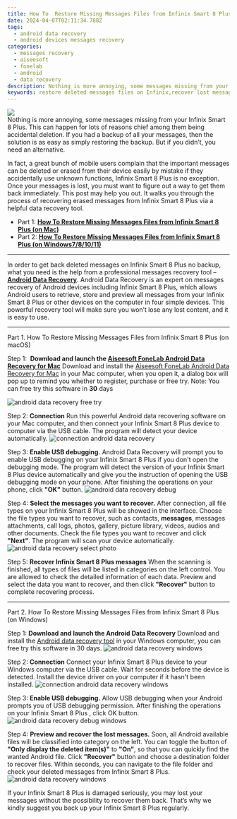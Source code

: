 ```yaml
---
title: How To  Restore Missing Messages Files from Infinix Smart 8 Plus
date: 2024-04-07T02:11:34.788Z
tags: 
  - android data recovery
  - android devices messages recovery
categories: 
  - messages recovery
  - aiseesoft
  - fonelab
  - android
  - data recovery
description: Nothing is more annoying, some messages missing from your Infinix Smart 8 Plus. This can happen for lots of reasons chief among them being accidental deletion. If you had a backup of all your messages, then the solution is as easy as simply restoring the backup. But if you didn’t, you need an alternative.
keywords: restore deleted messages files on Infinix,recover lost messages from Smart 8 Plus,broken Infinix Smart 8 Plus text messages recovery solution,restore deleted text messages files on Infinix,broken Infinix text messages recovery solution,recover lost text messages from Infinix,how can i find my deleted messages Smart 8 Plus,Infinix messages disappeared,recover deleted messages 2018 for Infinix Smart 8 Plus,Infinix issues with messages deleted,how can i find my deleted messages Infinix Smart 8 Plus,Infinix messages disappear
---
```


<img src="https://img0mobiles.techidaily.com/images/best-assets/devices/infinix/infinix-smart-8-plus/4.jpg" class="atpl-imgstyle"  />

<div class="atpl-content atpl-for-fonelab-android recover-messages">

<div class="atpl-post-description-part-1">
Nothing is more annoying, some messages missing from your Infinix Smart 8 Plus. This can happen for lots of reasons chief among them being accidental deletion. If you had a backup of all your messages, then the solution is as easy as simply restoring the backup. But if you didn’t, you need an alternative.
</div>




<div class="atpl-post-description-part-2">
<div class="tpl-content-sub-paragraph-normal">
  <p>
      In fact, a great bunch of mobile users complain that the important messages can be deleted or erased from their device easily by mistake if they accidentally use unknown functions, Infinix Smart 8 Plus is no exception. Once your messages is lost, you must want to figure out a way to get them back immediately. This post may help you out. It walks you through the process of recovering erased messages from Infinix Smart 8 Plus via a helpful data recovery tool.
  </p>
</div>
</div>

<ul>
  <li>Part 1: <strong><a href="#p1">How To  Restore Missing Messages Files from Infinix Smart 8 Plus (on Mac)</a></strong></li>
  <li>Part 2: <strong><a href="#p2">How To  Restore Missing Messages Files from Infinix Smart 8 Plus (on Windows7/8/10/11)</a></strong></li>
</ul>

<hr>
<div class="atpl-post-description-part-3">
<div class="tpl-content-sub-paragraph-normal">
  <p>
      In order to get back deleted messages on Infinix Smart 8 Plus no backup, what you need is the help from a professional messages recovery tool – <a href="https://tools.techidaily.com/aiseesoft-android-data-recovery/" ><strong>Android Data Recovery</strong></a>. Android Data Recovery is an expert on messages recovery of Android devices including Infinix Smart 8 Plus, which allows Android users to retrieve, store and preview all messages from your Infinix Smart 8 Plus or other devices on the computer in four simple devices. This powerful recovery tool will make sure you won’t lose any lost content, and it is easy to use.
  </p>
</div>
</div>


<!-- Part 1 -->
<a id="p1" name="p1" ></a><hr>

<div>
  <span class="atpl-step-part-style">Part 1. How To  Restore Missing Messages Files from Infinix Smart 8 Plus (on macOS)</span>
</div>  

<span class="atpl-stepstyle-a"><span>Step 1: </span></span> <strong>Download and launch the <a href="https://tools.techidaily.com/aiseesoft-android-data-recovery-for-mac/" >Aiseesoft FoneLab Android Data Recovery for Mac</a></strong>
Download and install the <a href="https://tools.techidaily.com/aiseesoft-android-data-recovery-for-mac/" >Aiseesoft FoneLab Android Data Recovery for Mac</a> in your Mac computer, when you open it, a dialog box will pop up to remind you whether to register, purchase or free try.
Note: You can free try this software in <strong>30</strong> days

<img src="https://tools.techidaily.com/images/apps/aiseesoft/android-data-recovery/mac-free-try.png" class="atpl-imgstyle" alt="android data recovery free try" />

<span class="atpl-stepstyle-a"><span>Step 2: </span></span> <strong>Connection</strong>
Run this powerful Android data recovering software on your Mac computer, and then connect your Infinix Smart 8 Plus device to computer via the USB cable. The program will detect your device automatically.
<img src="https://tools.techidaily.com/images/apps/aiseesoft/android-data-recovery/mac-connection-interface.jpg" class="atpl-imgstyle" alt="connection android data recovery" />

<span class="atpl-stepstyle-a"><span>Step 3: </span></span> <strong>Enable USB debugging.</strong>
Android Data Recovery will prompt you to enable USB debugging on your Infinix Smart 8 Plus  if you don't open the debugging mode. The program will detect the version of your Infinix Smart 8 Plus device automatically and give you the instruction of opening the USB debugging mode on your phone. After finishing the operations on your phone, click <strong>"OK"</strong> button.
<img src="https://tools.techidaily.com/images/apps/aiseesoft/android-data-recovery/mac-android-usb-debug.jpg"  class="atpl-imgstyle" alt="android data recovery debug" />

<span class="atpl-stepstyle-a"><span>Step 4: </span></span> <strong>Select the messages you want to recover.</strong>
After connection, all file types on your Infinix Smart 8 Plus will be showed in the interface. Choose the file types you want to recover, such as contacts, <strong>messages</strong>, messages attachments, call logs, photos, gallery, picture library, videos, audios and other documents. Check the file types you want to recover and click  <b>"Next"</b>. The program will scan your device automatically.
<img src="https://tools.techidaily.com/images/apps/aiseesoft/android-data-recovery/mac-choose-type-messages.jpg" class="atpl-imgstyle" alt="android data recovery select photo" />

<span class="atpl-stepstyle-a"><span>Step 5: </span></span> <strong>Recover Infinix Smart 8 Plus messages</strong>
When the scanning is finished, all types of files will be listed in categories on the left control. You are allowed to check the detailed information of each data. Preview and select the data you want to recover, and then click <b>"Recover"</b> button to complete recovering process.

<a id="p2" name="p2"></a><hr>

<div class="atpl-step-part-style">Part 2. How To  Restore Missing Messages Files from Infinix Smart 8 Plus (on Windows)</div>

<span class="atpl-stepstyle-a"><span>Step 1: </span></span> <strong>Download and launch the Android Data Recovery</strong>
Download and install the <a href="https://tools.techidaily.com/aiseesoft-android-data-recovery-for-win/" >Android data recovery tool</a> in your Windows computer, you can free try this software in 30 days.
<img src="https://tools.techidaily.com/images/apps/aiseesoft/android-data-recovery/win-start-interface.png"  class="atpl-imgstyle" alt="android data recovery windows" />

<span class="atpl-stepstyle-a"><span>Step 2: </span></span> <strong>Connection</strong>
Connect your Infinix Smart 8 Plus device to your Windows computer via the USB cable. Wait for seconds before the device is detected. Install the device driver on your computer if it hasn't been installed.
<img src="https://tools.techidaily.com/images/apps/aiseesoft/android-data-recovery/win-connection-interface.png" class="atpl-imgstyle" alt="connection android data recovery windows" />

<span class="atpl-stepstyle-a"><span>Step 3: </span></span> <strong>Enable USB debugging.</strong>
Allow USB debugging when your Android prompts you of USB debugging permission. After finishing the operations on your Infinix Smart 8 Plus , click OK button.
<img src="https://tools.techidaily.com/images/apps/aiseesoft/android-data-recovery/win-android-usb-debug.png" class="atpl-imgstyle" alt="android data recovery debug windows" />

<span class="atpl-stepstyle-a"><span>Step 4: </span></span> <strong>Preview and recover the lost messages.</strong>
Soon, all Android available files will be classified into category on the left. You can toggle the button of <b>"Only display the deleted item(s)"</b> to <b>"On"</b>, so that you can quickly find the wanted Android file. Click <b>"Recover"</b> button and choose a destination folder to recover files. Within seconds, you can navigate to the file folder and check your deleted messages from Infinix Smart 8 Plus.
<img src="https://tools.techidaily.com/images/apps/aiseesoft/android-data-recovery/win-recover-messages.jpg" class="atpl-imgstyle" alt="android data recovery windows" />

<div class="atpl-post-description-part-4">
<div class="tpl-content-sub-paragraph-normal">
    <p>
        If your Infinix Smart 8 Plus is damaged seriously, you may lost your messages without the possibility to recover them back. That’s why we kindly suggest you back up your Infinix Smart 8 Plus regularly.
    </p>
</div>
</div>

<ins class="adsbygoogle"
     style="display:block"
     data-ad-client="ca-pub-7571918770474297"
     data-ad-slot="8358498916"
     data-ad-format="auto"
     data-full-width-responsive="true"></ins>



</div>